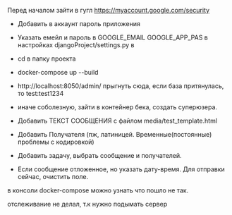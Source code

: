 Перед началом зайти в гугл https://myaccount.google.com/security

- Добавить в аккаунт пароль приложения

- Указать емейл и пароль в GOOGLE_EMAIL GOOGLE_APP_PAS в настройках djangoProject/settings.py в 


- cd в папку проекта

- docker-compose up --build 


- http://localhost:8050/admin/ прыгнуть сюда, если база притянулась, то test:test1234

- иначе соболезную, зайти в контейнер бека, создать суперюзера.


- Добавить ТЕКСТ СООБЩЕНИЯ с файлом media/test_template.html

- Добавить Получателя (пж, латиницей. Временные(постоянные) проблемы с кодировкой)

- Добавить задачу, выбрать сообщение и получателей. 

- Если сообщение отложенное, но указать дату-время. Для отправки сейчас, очистить поле.



в консоли docker-compose можно узнать что пошло не так. 

отслеживание не делал, т.к нужно подымать сервер
